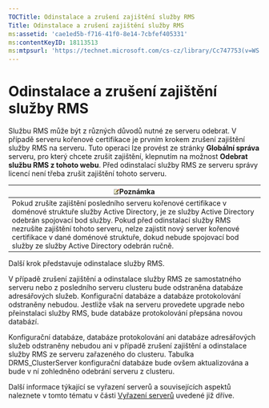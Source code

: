 ```yaml
---
TOCTitle: Odinstalace a zrušení zajištění služby RMS
Title: Odinstalace a zrušení zajištění služby RMS
ms:assetid: 'cae1ed5b-f716-41f0-8e14-7cbfef405331'
ms:contentKeyID: 18113513
ms:mtpsurl: 'https://technet.microsoft.com/cs-cz/library/Cc747753(v=WS.10)'
---
```


Odinstalace a zrušení zajištění služby RMS
==========================================

Službu RMS může být z různých důvodů nutné ze serveru odebrat. V případě serveru kořenové certifikace je prvním krokem zrušení zajištění služby RMS na serveru. Tuto operaci lze provést ze stránky **Globální správa** serveru, pro který chcete zrušit zajištění, klepnutím na možnost **Odebrat službu RMS z tohoto webu**. Před odinstalací služby RMS ze serveru správy licencí není třeba zrušit zajištění tohoto serveru.

| ![](images/Cc747753.note(WS.10).gif)Poznámka                                                                                                                                                                                                                                                                                                                              |
|--------------------------------------------------------------------------------------------------------------------------------------------------------------------------------------------------------------------------------------------------------------------------------------------------------------------------------------------------------------------------------------------------------|
| Pokud zrušíte zajištění posledního serveru kořenové certifikace v doménové struktuře služby Active Directory, je ze služby Active Directory odebrán spojovací bod služby. Pokud před odinstalací služby RMS nezrušíte zajištění tohoto serveru, nelze zajistit nový server kořenové certifikace v dané doménové struktuře, dokud nebude spojovací bod služby ze služby Active Directory odebrán ručně. |

Další krok představuje odinstalace služby RMS.

V případě zrušení zajištění a odinstalace služby RMS ze samostatného serveru nebo z posledního serveru clusteru bude odstraněna databáze adresářových služeb. Konfigurační databáze a databáze protokolování odstraněny nebudou. Jestliže však na serveru provedete upgrade nebo přeinstalaci služby RMS, bude databáze protokolování přepsána novou databází.

Konfigurační databáze, databáze protokolování ani databáze adresářových služeb odstraněny nebudou ani v případě zrušení zajištění a odinstalace služby RMS ze serveru zařazeného do clusteru. Tabulka DRMS\_ClusterServer konfigurační databáze bude ovšem aktualizována a bude v ní zohledněno odebrání serveru z clusteru.

Další informace týkající se vyřazení serverů a souvisejících aspektů naleznete v tomto tématu v části [Vyřazení serverů](https://technet.microsoft.com/52005e2e-9563-4ba0-906c-3cc76f9c378f) uvedené již dříve.
